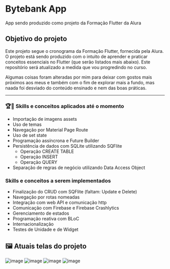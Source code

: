 # Bytebank App

App sendo produzido como projeto da Formação Flutter da Alura

## Objetivo do projeto

Este projeto segue o cronograma da Formação Flutter, fornecida pela Alura.
O projeto está sendo produzido com o intuito de aprender e praticar conceitos essenciais no Flutter (que serão listados mais abaixo).
Este repositório será atualizado a medida que vou progredindo no curso.

Algumas coisas foram alteradas por mim para deixar com gostos mais próximos aos meus e também com o fim de explorar mais a fundo, mas naada foi desviado do conteúdo ensinado e nem das boas práticas.

<hr>

### 🏆📜 Skills e conceitos aplicados até o momento
* Importação de imagens assets
* Uso de temas
* Navegação por Material Page Route
* Uso de set state
* Programação assíncrona e Future Builder
* Persistência de dados com SQLite utilizando SQFlite
  * Operação CREATE TABLE
  * Operação INSERT
  * Operação QUERY
* Separação de regras de negócio utilizando Data Access Object

### Skills e conceitos a serem implementados
* Finalização do CRUD com SQFlite (faltam: Update e Delete)
* Navegação por rotas nomeadas
* Integração com web API e comunicação http
* Comunicação com Firebase e Firebase Crashlytics
* Gerenciamento de estados
* Programação reativa com BLoC
* Internacionalização
* Testes de Unidade e de Widget

## 🖼 Atuais telas do projeto
![image](https://user-images.githubusercontent.com/85903292/134443622-2ef5dfc1-afda-462a-afa2-d47cbb922e3a.png)
![image](https://user-images.githubusercontent.com/85903292/134443693-208f9900-3f90-4b09-ba16-0a1758507dd7.png)
![image](https://user-images.githubusercontent.com/85903292/134443755-608f93f0-22ab-47bd-ab23-1084f9801485.png)
![image](https://user-images.githubusercontent.com/85903292/134443732-13a4d893-1bc2-44dc-a592-909f48966c04.png)
